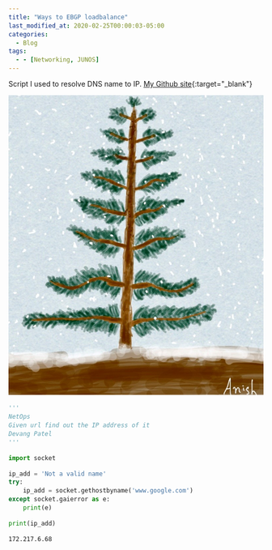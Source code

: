 ```yaml
---
title: "Ways to EBGP loadbalance"
last_modified_at: 2020-02-25T00:00:03-05:00
categories:
  - Blog
tags:
  - - [Networking, JUNOS]
---
```


Script I used to resolve DNS name to IP.
[My Github site](https://devangnp.github.io/){:target="_blank"}

![Evergreen Tree with Snow](/assets/images/snow.jpg)

```python
'''
NetOps
Given url find out the IP address of it
Devang Patel
'''
```


```python
import socket
```


```python
ip_add = 'Not a valid name'
try:
    ip_add = socket.gethostbyname('www.google.com')
except socket.gaierror as e:
    print(e)
```


```python
print(ip_add)
```

    172.217.6.68

